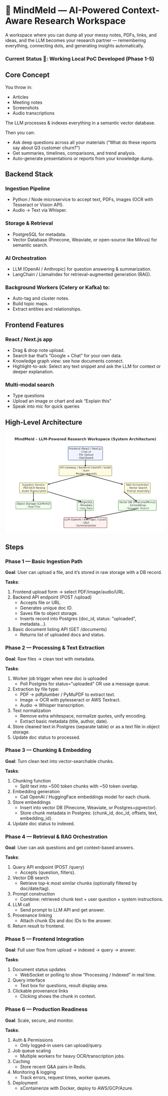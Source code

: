 # 🧠 MindMeld — AI-Powered Context-Aware Research Workspace

A workspace where you can dump all your messy notes, PDFs, links, and ideas, and the LLM becomes your research partner — remembering everything, connecting dots, and generating insights automatically.

### Current Status 📍: Working Local PoC Developed (Phase 1-5)

## Core Concept

You throw in:
- Articles
- Meeting notes
- Screenshots
- Audio transcriptions

The LLM processes & indexes everything in a semantic vector database.

Then you can:
- Ask deep questions across all your materials (“What do these reports say about Q3 customer churn?”)
- Get summaries, timelines, comparisons, and trend analysis.
- Auto-generate presentations or reports from your knowledge dump.

## Backend Stack

### Ingestion Pipeline

- Python / Node microservice to accept text, PDFs, images (OCR with Tesseract or Vision API).
- Audio → Text via Whisper.

### Storage & Retrieval

- PostgreSQL for metadata.
- Vector Database (Pinecone, Weaviate, or open-source like Milvus) for semantic search.

### AI Orchestration
- LLM (OpenAI / Anthropic) for question answering & summarization.
- LangChain / LlamaIndex for retrieval-augmented generation (RAG).

### Background Workers (Celery or Kafka) to:

- Auto-tag and cluster notes.
- Build topic maps.
- Extract entities and relationships.

## Frontend Features

### React / Next.js app
- Drag & drop note upload.
- Search bar that’s “Google + Chat” for your own data.
- Knowledge graph view: see how documents connect.
- Highlight-to-ask: Select any text snippet and ask the LLM for context or deeper explanation.

### Multi-modal search
- Type questions
- Upload an image or chart and ask “Explain this”
- Speak into mic for quick queries

## High-Level Architecture

![Image Failed to Load](images/architecture.png)

## Steps

### Phase 1 — Basic Ingestion Path
**Goal**: User can upload a file, and it’s stored in raw storage with a DB record.

**Tasks**:

1. Frontend upload form → select PDF/image/audio/URL.
2. Backend API endpoint (POST /upload)
    - Accepts file or URL.
    - Generates unique doc ID.
    - Saves file to object storage.
    - Inserts record into Postgres {doc_id, status: "uploaded", metadata...}.
3. Basic document listing API (GET /documents)
    - Returns list of uploaded docs and status.

### Phase 2 — Processing & Text Extraction
**Goal**: Raw files → clean text with metadata.

**Tasks**:

1. Worker job trigger when new doc is uploaded
    - Poll Postgres for status="uploaded" OR use a message queue.
2. Extraction by file type:
    - PDF → pdfplumber / PyMuPDF to extract text.
    - Image → OCR with pytesseract or AWS Textract.
    - Audio → Whisper transcription.
3. Text normalization
    - Remove extra whitespace, normalize quotes, unify encoding.
    - Extract basic metadata (title, author, date).
4. Store cleaned text in Postgres (separate table) or as a text file in object storage.
5. Update doc status to processed.

### Phase 3 — Chunking & Embedding
**Goal**: Turn clean text into vector-searchable chunks.

**Tasks**:

1. Chunking function
    - Split text into ~500 token chunks with ~50 token overlap.
2. Embedding generation
    - Call OpenAI / HuggingFace embeddings model for each chunk.
3. Store embeddings
    - Insert into vector DB (Pinecone, Weaviate, or Postgres+pgvector).
    - Store chunk metadata in Postgres: {chunk_id, doc_id, offsets, text, embedding_id}.
4. Update doc status to indexed.

### Phase 4 — Retrieval & RAG Orchestration
**Goal**: User can ask questions and get context-based answers.

**Tasks**:

1. Query API endpoint (POST /query)
    - Accepts {question, filters}.
2. Vector DB search
    - Retrieve top-k most similar chunks (optionally filtered by doc/date/tag).
3. Prompt construction
    - Combine: retrieved chunk text + user question + system instructions.
4. LLM call
    - Send prompt to LLM API and get answer.
5. Provenance linking
    - Attach chunk IDs and doc IDs to the answer.
6. Return result to frontend.

### Phase 5 — Frontend Integration
**Goal**: Full user flow from upload → indexed → query → answer.

**Tasks**:

1. Document status updates
    - WebSocket or polling to show “Processing / Indexed” in real time.
2. Query interface
    - Text box for questions, result display area.
3. Clickable provenance links
    - Clicking shows the chunk in context.

### Phase 6 — Production Readiness
**Goal**: Scale, secure, and monitor.

**Tasks**:

1. Auth & Permissions
    - Only logged-in users can upload/query.
2. Job queue scaling
    - Multiple workers for heavy OCR/transcription jobs.
3. Caching
    - Store recent Q&A pairs in Redis.
4. Monitoring & logging
    - Track errors, request times, worker queues.
5. Deployment
    - sContainerize with Docker, deploy to AWS/GCP/Azure.